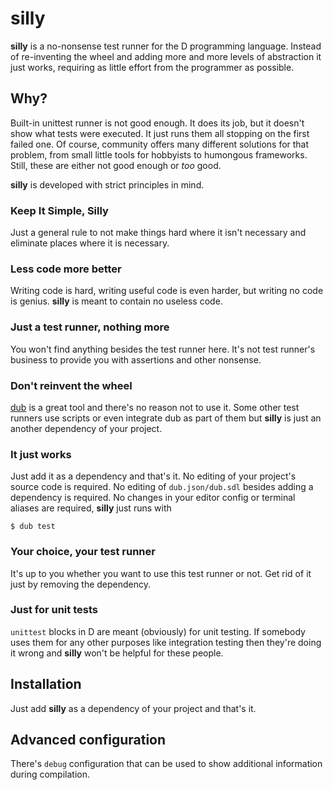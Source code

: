 silly
=====

**silly** is a no-nonsense test runner for the D programming language. Instead of re-inventing the wheel and adding more and more levels of abstraction it just works, requiring as little effort from the programmer as possible.

## Why?

Built-in unittest runner is not good enough. It does its job, but it doesn't show what tests were executed. It just runs them all stopping on the first failed one. Of course, community offers many different solutions for that problem, from small little tools for hobbyists to humongous frameworks. Still, these are either not good enough or *too* good.

**silly** is developed with strict principles in mind.

### Keep It Simple, Silly

Just a general rule to not make things hard where it isn't necessary and eliminate places where it is necessary. 

### Less code more better

Writing code is hard, writing useful code is even harder, but writing no code is genius. **silly** is meant to contain no useless code.

### Just a test runner, nothing more

You won't find anything besides the test runner here. It's not test runner's business to provide you with assertions and other nonsense.

### Don't reinvent the wheel

[dub](https://dub.pm/) is a great tool and there's no reason not to use it. Some other test runners use scripts or even integrate dub as part of them but **silly** is just an another dependency of your project.

### It just works

Just add it as a dependency and that's it. No editing of your project's source code is required. No editing of `dub.json/dub.sdl` besides adding a dependency is required. No changes in your editor config or terminal aliases are required, **silly** just runs with
```
$ dub test
```

### Your choice, your test runner

It's up to you whether you want to use this test runner or not. Get rid of it just by removing the dependency.

### Just for unit tests

`unittest` blocks in D are meant (obviously) for unit testing. If somebody uses them for any other purposes like integration testing then they're doing it wrong and **silly** won't be helpful for these people. 

## Installation

Just add **silly** as a dependency of your project and that's it.

## Advanced configuration

There's `debug` configuration that can be used to show additional information during compilation.

